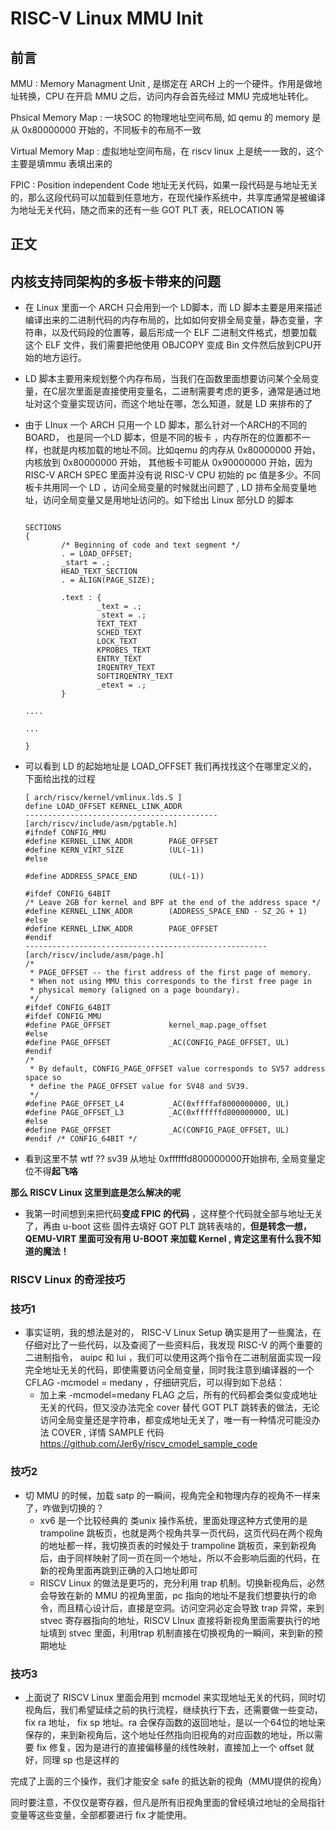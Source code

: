 # RISC-V Linux MMU Init

## 前言

MMU : Memory Managment Unit , 是绑定在 ARCH 上的一个硬件。作用是做地址转换，CPU 在开启 MMU 之后，访问内存会首先经过 MMU 完成地址转化。

Phsical Memory Map :  一块SOC 的物理地址空间布局, 如 qemu 的 memory 是从 0x80000000 开始的，不同板卡的布局不一致

Virtual Memory Map :  虚拟地址空间布局，在 riscv linux 上是统一一致的，这个主要是填mmu 表填出来的

FPIC : Position independent Code 地址无关代码，如果一段代码是与地址无关的，那么这段代码可以加载到任意地方，在现代操作系统中，共享库通常是被编译为地址无关代码，随之而来的还有一些 GOT PLT  表，RELOCATION 等

## 正文

## 内核支持同架构的多板卡带来的问题

- 在 Linux 里面一个 ARCH 只会用到一个 LD脚本，而 LD 脚本主要是用来描述编译出来的二进制代码的内存布局的，比如如何安排全局变量，静态变量，字符串，以及代码段的位置等，最后形成一个 ELF 二进制文件格式，想要加载这个 ELF 文件，我们需要把他使用 OBJCOPY 变成 Bin 文件然后放到CPU开始的地方运行。

- LD 脚本主要用来规划整个内存布局，当我们在函数里面想要访问某个全局变量，在C层次里面是直接使用变量名，二进制需要考虑的更多，通常是通过地址对这个变量实现访问，而这个地址在哪，怎么知道，就是 LD 来排布的了 

- 由于 LInux 一个 ARCH 只用一个 LD 脚本，那么针对一个ARCH的不同的BOARD， 也是同一个LD 脚本，但是不同的板卡 ，内存所在的位置都不一样，也就是内核加载的地址不同。比如qemu 的内存从 0x80000000 开始，内核放到 0x80000000 开始， 其他板卡可能从 0x90000000 开始，因为 RISC-V ARCH SPEC 里面并没有说 RISC-V CPU 初始的 pc 值是多少。不同板卡共用同一个 LD ，访问全局变量的时候就出问题了 , LD 排布全局变量地址，访问全局变量又是用地址访问的。如下给出 Linux 部分LD 的脚本

  ```
  
  SECTIONS
  {
          /* Beginning of code and text segment */
          . = LOAD_OFFSET;
          _start = .;
          HEAD_TEXT_SECTION
          . = ALIGN(PAGE_SIZE);
  
          .text : {
                  _text = .;
                  _stext = .;
                  TEXT_TEXT
                  SCHED_TEXT
                  LOCK_TEXT
                  KPROBES_TEXT
                  ENTRY_TEXT
                  IRQENTRY_TEXT
                  SOFTIRQENTRY_TEXT
                  _etext = .;
          }
  
  ....
  
  ...
  
  }
  ```

- 可以看到 LD 的起始地址是 LOAD_OFFSET 我们再找找这个在哪里定义的，下面给出找的过程

  ```
  [ arch/riscv/kernel/vmlinux.lds.S ]
  define LOAD_OFFSET KERNEL_LINK_ADDR
  -------------------------------------------
  [arch/riscv/include/asm/pgtable.h]
  #ifndef CONFIG_MMU
  #define KERNEL_LINK_ADDR        PAGE_OFFSET
  #define KERN_VIRT_SIZE          (UL(-1))
  #else
  
  #define ADDRESS_SPACE_END       (UL(-1))
  
  #ifdef CONFIG_64BIT
  /* Leave 2GB for kernel and BPF at the end of the address space */
  #define KERNEL_LINK_ADDR        (ADDRESS_SPACE_END - SZ_2G + 1)
  #else
  #define KERNEL_LINK_ADDR        PAGE_OFFSET
  #endif
  ------------------------------------------------------
  [arch/riscv/include/asm/page.h]
  /*
   * PAGE_OFFSET -- the first address of the first page of memory.
   * When not using MMU this corresponds to the first free page in
   * physical memory (aligned on a page boundary).
   */
  #ifdef CONFIG_64BIT
  #ifdef CONFIG_MMU
  #define PAGE_OFFSET             kernel_map.page_offset
  #else
  #define PAGE_OFFSET             _AC(CONFIG_PAGE_OFFSET, UL)
  #endif
  /*
   * By default, CONFIG_PAGE_OFFSET value corresponds to SV57 address space so
   * define the PAGE_OFFSET value for SV48 and SV39.
   */
  #define PAGE_OFFSET_L4          _AC(0xffffaf8000000000, UL)
  #define PAGE_OFFSET_L3          _AC(0xffffffd800000000, UL)
  #else
  #define PAGE_OFFSET             _AC(CONFIG_PAGE_OFFSET, UL)
  #endif /* CONFIG_64BIT */
  ```

- 看到这里不禁 wtf ??  sv39 从地址 0xffffffd800000000开始排布,  全局变量定位不得**起飞咯**

**那么 RISCV Linux 这里到底是怎么解决的呢**

-  我第一时间想到来把代码**变成 FPIC 的代码** ，这样整个代码就全部与地址无关了，再由 u-boot 这些 固件去填好 GOT PLT 跳转表啥的，**但是转念一想，QEMU-VIRT 里面可没有用 U-BOOT 来加载 Kernel , 肯定这里有什么我不知道的魔法！** 

### RISCV Linux 的奇淫技巧

### 技巧1

- 事实证明，我的想法是对的， RISC-V Linux Setup 确实是用了一些魔法，在仔细对比了一些代码，以及查阅了一些资料后，我发现 RISC-V 的两个重要的二进制指令， auipc 和 lui ，我们可以使用这两个指令在二进制层面实现一段完全地址无关的代码，即使需要访问全局变量，同时我注意到编译器的一个 CFLAG  -mcmodel = medany ，仔细研究后，可以得到如下总结：
  - 加上来 -mcmodel=medany FLAG 之后，所有的代码都会类似变成地址无关的代码，但又没办法完全 cover 替代 GOT PLT  跳转表的做法，无论访问全局变量还是字符串，都变成地址无关了，唯一有一种情况可能没办法 COVER , 详情 SAMPLE 代码 https://github.com/Jer6y/riscv_cmodel_sample_code

### 技巧2 

- 切 MMU 的时候，加载 satp 的一瞬间，视角完全和物理内存的视角不一样来了，咋做到切换的？
  - xv6 是一个比较经典的 类unix 操作系统，里面处理这种方式使用的是 trampoline 跳板页，也就是两个视角共享一页代码，这页代码在两个视角的地址都一样，我切换页表的时候处于 trampoline 跳板页，来到新视角后，由于同样映射了同一页在同一个地址，所以不会影响后面的代码，在新的视角里面再跳到正确的入口地址即可
  - RISCV Linux 的做法是更巧的，充分利用 trap 机制。切换新视角后，必然会导致在新的 MMU 的视角里面，pc 指向的地址不是我们想要执行的命令，而且精心设计后，直接是空洞。访问空洞必定会导致 trap 异常，来到 stvec 寄存器指向的地址，RISCV LInux 直接将新视角里面需要执行的地址填到 stvec 里面，利用trap 机制直接在切换视角的一瞬间，来到新的预期地址

### 技巧3

- 上面说了 RISCV Linux 里面会用到 mcmodel 来实现地址无关的代码，同时切视角后，我们希望延续之前的执行流程，继续执行下去，还需要做一些变动，fix ra 地址， fix sp 地址。ra 会保存函数的返回地址，是以一个64位的地址来保存的，来到新视角后，这个地址任然指向旧视角的对应函数的地址，所以需要 fix 修复，因为是进行的直接偏移量的线性映射，直接加上一个 offset 就好，同理 sp 也是这样的



完成了上面的三个操作，我们才能安全 safe 的抵达新的视角（MMU提供的视角）

同时要注意，不仅仅是寄存器，但凡是所有旧视角里面的曾经填过地址的全局指针变量等这些变量，全部都要进行 fix 才能使用。
